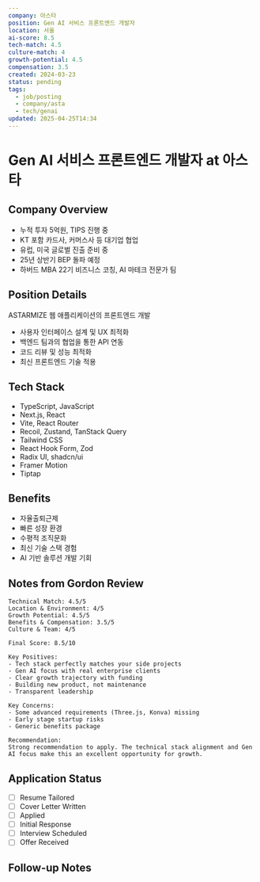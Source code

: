 ```yaml
---
company: 아스타
position: Gen AI 서비스 프론트엔드 개발자
location: 서울
ai-score: 8.5
tech-match: 4.5
culture-match: 4
growth-potential: 4.5
compensation: 3.5
created: 2024-03-23
status: pending
tags:
  - job/posting
  - company/asta
  - tech/genai
updated: 2025-04-25T14:34
---
```


# Gen AI 서비스 프론트엔드 개발자 at 아스타

## Company Overview

- 누적 투자 5억원, TIPS 진행 중
- KT 포함 카드사, 커머스사 등 대기업 협업
- 유럽, 미국 글로벌 진출 준비 중
- 25년 상반기 BEP 돌파 예정
- 하버드 MBA 22기 비즈니스 코칭, AI 마테크 전문가 팀

## Position Details

ASTARMIZE 웹 애플리케이션의 프론트엔드 개발

- 사용자 인터페이스 설계 및 UX 최적화
- 백엔드 팀과의 협업을 통한 API 연동
- 코드 리뷰 및 성능 최적화
- 최신 프론트엔드 기술 적용

## Tech Stack

- TypeScript, JavaScript
- Next.js, React
- Vite, React Router
- Recoil, Zustand, TanStack Query
- Tailwind CSS
- React Hook Form, Zod
- Radix UI, shadcn/ui
- Framer Motion
- Tiptap

## Benefits

- 자율출퇴근제
- 빠른 성장 환경
- 수평적 조직문화
- 최신 기술 스택 경험
- AI 기반 솔루션 개발 기회

## Notes from Gordon Review

```gordon-review
Technical Match: 4.5/5
Location & Environment: 4/5
Growth Potential: 4.5/5
Benefits & Compensation: 3.5/5
Culture & Team: 4/5

Final Score: 8.5/10

Key Positives:
- Tech stack perfectly matches your side projects
- Gen AI focus with real enterprise clients
- Clear growth trajectory with funding
- Building new product, not maintenance
- Transparent leadership

Key Concerns:
- Some advanced requirements (Three.js, Konva) missing
- Early stage startup risks
- Generic benefits package

Recommendation:
Strong recommendation to apply. The technical stack alignment and Gen AI focus make this an excellent opportunity for growth.
```

## Application Status

- [ ] Resume Tailored
- [ ] Cover Letter Written
- [ ] Applied
- [ ] Initial Response
- [ ] Interview Scheduled
- [ ] Offer Received

## Follow-up Notes

